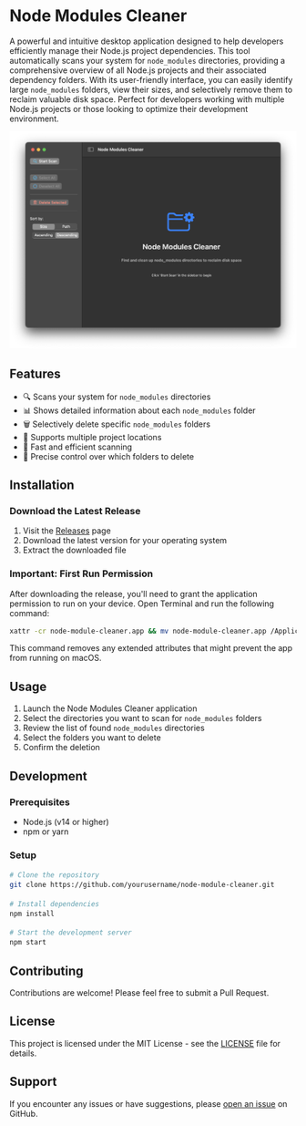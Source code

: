 # Node Modules Cleaner

A powerful and intuitive desktop application designed to help developers efficiently manage their Node.js project dependencies. This tool automatically scans your system for `node_modules` directories, providing a comprehensive overview of all Node.js projects and their associated dependency folders. With its user-friendly interface, you can easily identify large `node_modules` folders, view their sizes, and selectively remove them to reclaim valuable disk space. Perfect for developers working with multiple Node.js projects or those looking to optimize their development environment.

![Node Modules Cleaner](public/landing.png)

## Features

- 🔍 Scans your system for `node_modules` directories
- 📊 Shows detailed information about each `node_modules` folder
- 🗑️ Selectively delete specific `node_modules` folders
- 📁 Supports multiple project locations
- 🚀 Fast and efficient scanning
- 🎯 Precise control over which folders to delete

## Installation

### Download the Latest Release

1. Visit the [Releases](https://github.com/yourusername/node-module-cleaner/releases) page
2. Download the latest version for your operating system
3. Extract the downloaded file

### Important: First Run Permission

After downloading the release, you'll need to grant the application permission to run on your device. Open Terminal and run the following command:

```bash
xattr -cr node-module-cleaner.app && mv node-module-cleaner.app /Applications/
```

This command removes any extended attributes that might prevent the app from running on macOS.

## Usage

1. Launch the Node Modules Cleaner application
2. Select the directories you want to scan for `node_modules` folders
3. Review the list of found `node_modules` directories
4. Select the folders you want to delete
5. Confirm the deletion

## Development

### Prerequisites

- Node.js (v14 or higher)
- npm or yarn

### Setup

```bash
# Clone the repository
git clone https://github.com/yourusername/node-module-cleaner.git

# Install dependencies
npm install

# Start the development server
npm start
```

## Contributing

Contributions are welcome! Please feel free to submit a Pull Request.

## License

This project is licensed under the MIT License - see the [LICENSE](LICENSE) file for details.

## Support

If you encounter any issues or have suggestions, please [open an issue](https://github.com/yourusername/node-module-cleaner/issues) on GitHub.